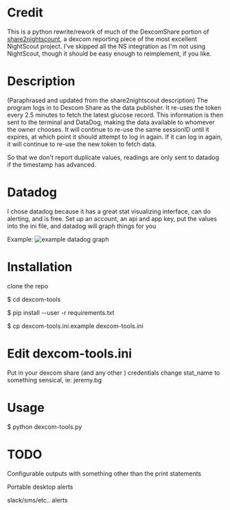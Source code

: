 # Credit
This is a python rewrite/rework of much of the DexcomShare portion of [share2nightscount](https://github.com/nightscout/share2nightscout-bridge), a dexcom reporting piece of the most excellent NightScout project. I've skipped all the NS integration as I'm not using NightScout, though it should be easy enough to reimplement, if you like. 

# Description
(Paraphrased and updated from the share2nightscout description)
The program logs in to Dexcom Share as the data publisher. It re-uses the token every 2.5 minutes to fetch the latest glucose record. This information is then sent to the terminal and DataDog, making the data available to whomever the owner chooses. It will continue to re-use the same sessionID until it expires, at which point it should attempt to log in again. If it can log in again, it will continue to re-use the new token to fetch data.

So that we don't report duplicate values, readings are only sent to datadog if the timestamp has advanced.

# Datadog
I chose datadog because it has a great stat visualizing interface, can do alerting, and is free. 
Set up an account, an api and app key, put the values into the ini file, and datadog will graph things for you

Example:
![example datadog graph](https://d3vv6lp55qjaqc.cloudfront.net/items/071D2b3x1n3x1Z3n1V2J/datadog_example_graph.png)

# Installation

clone the repo

$ cd dexcom-tools

$ pip install --user -r requirements.txt

$ cp dexcom-tools.ini.example dexcom-tools.ini

# Edit dexcom-tools.ini
Put in your dexcom share (and any other ) credentials
change stat_name to something sensical, ie: jeremy.bg

# Usage

$ python dexcom-tools.py

# TODO
Configurable outputs with something other than the print statements

Portable desktop alerts

slack/sms/etc.. alerts
